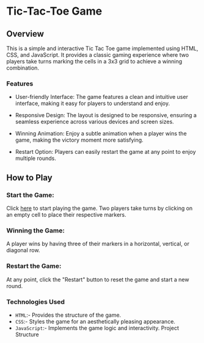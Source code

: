 # Tic-Tac-Toe Game

## Overview

This is a simple and interactive Tic Tac Toe game implemented using HTML, CSS, and JavaScript. It provides a classic gaming experience where two players take turns marking the cells in a 3x3 grid to achieve a winning combination.

### Features
- User-friendly Interface: The game features a clean and intuitive user interface, making it easy for players to understand and enjoy.

- Responsive Design: The layout is designed to be responsive, ensuring a seamless experience across various devices and screen sizes.

- Winning Animation: Enjoy a subtle animation when a player wins the game, making the victory moment more satisfying.

- Restart Option: Players can easily restart the game at any point to enjoy multiple rounds.

## How to Play
### Start the Game:

Click [here](https://ramanlall.github.io/Tic-Tac-Toe/) to start playing the game.
Two players take turns by clicking on an empty cell to place their respective markers.

### Winning the Game:

A player wins by having three of their markers in a horizontal, vertical, or diagonal row.

### Restart the Game:

At any point, click the "Restart" button to reset the game and start a new round.

### Technologies Used

- `HTML`:- Provides the structure of the game.
- `CSS`:- Styles the game for an aesthetically pleasing appearance.
- `JavaScript`:- Implements the game logic and interactivity.
Project Structure
